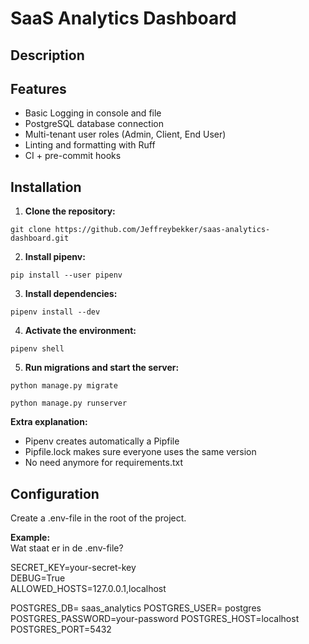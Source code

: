 # SaaS Analytics Dashboard


## Description


## Features

- Basic Logging in console and file
- PostgreSQL database connection
- Multi-tenant user roles (Admin, Client, End User)
- Linting and formatting with Ruff
- CI + pre-commit hooks


## Installation

1. **Clone the repository:**
```
git clone https://github.com/Jeffreybekker/saas-analytics-dashboard.git
```

2. **Install pipenv:**
```
pip install --user pipenv
```

3. **Install dependencies:**
```
pipenv install --dev
```

4. **Activate the environment:**
```
pipenv shell
```

5. **Run migrations and start the server:**
```
python manage.py migrate
```
```
python manage.py runserver
```

**Extra explanation:**
- Pipenv creates automatically a Pipfile
- Pipfile.lock makes sure everyone uses the same version
- No need anymore for requirements.txt

## Configuration
Create a .env-file in the root of the project.  

**Example:**  
Wat staat er in de .env-file?

SECRET_KEY=your-secret-key  
DEBUG=True  
ALLOWED_HOSTS=127.0.0.1,localhost  

POSTGRES_DB= saas_analytics
POSTGRES_USER= postgres
POSTGRES_PASSWORD=your-password
POSTGRES_HOST=localhost
POSTGRES_PORT=5432
